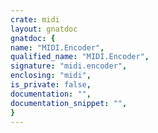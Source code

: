 ```yaml
---
crate: midi
layout: gnatdoc
gnatdoc: {
name: "MIDI.Encoder",
qualified_name: "MIDI.Encoder",
signature: "midi.encoder",
enclosing: "midi",
is_private: false,
documentation: "",
documentation_snippet: "",
}
---
```

